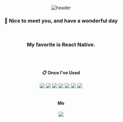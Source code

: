 <div align="center"> 

![header](https://capsule-render.vercel.app/api?type=transparent&color=auto&height=150&section=header&text=JustcallmeHarmony&fontSize=90&fontColor=333333)
 
###  :wave: Nice to meet you, and have a wonderful day

<br/>

###  My favorite is React Native.



  
 <br/>
 <br/>
  
####  :clipboard: Once I've Used 
  <img src="https://img.shields.io/badge/react native-61DAFB?style=for-the-badge&logo=react&logoColor=black"> 
  <img src="https://img.shields.io/badge/react-61DAFB?style=for-the-badge&logo=react&logoColor=black"> 
  <img src="https://img.shields.io/badge/firebase-FFCA28?style=for-the-badge&logo=firebase&logoColor=white">
  <img src="https://img.shields.io/badge/javascript-F7DF1E?style=for-the-badge&logo=javascript&logoColor=black"> 
  <img src="https://img.shields.io/badge/git-F05032?style=for-the-badge&logo=git&logoColor=white">
  <img src="https://img.shields.io/badge/github-181717?style=for-the-badge&logo=github&logoColor=white">
  <img src="https://img.shields.io/badge/Figma-333?style=for-the-badge&logo=Figma&logoColor=F7DF1E">
   
  
  
   <br/>
 <br/>
 
####  Me

 
 <a href="https://velog.io/@rlawnsduq311/posts" target="_blank"><img src="https://img.shields.io/badge/Velog-20C997?style=for-the-badg&logo=Velog&logoColor=fff"/></a>
</div>
